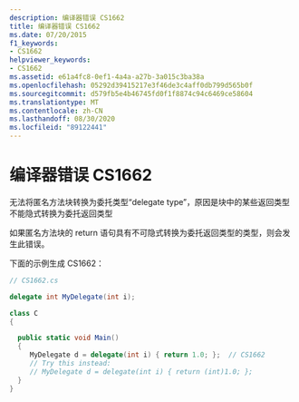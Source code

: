 ```yaml
---
description: 编译器错误 CS1662
title: 编译器错误 CS1662
ms.date: 07/20/2015
f1_keywords:
- CS1662
helpviewer_keywords:
- CS1662
ms.assetid: e61a4fc8-0ef1-4a4a-a27b-3a015c3ba38a
ms.openlocfilehash: 05292d39415217e3f46de3c4aff0db799d565b0f
ms.sourcegitcommit: d579fb5e4b46745fd0f1f8874c94c6469ce58604
ms.translationtype: MT
ms.contentlocale: zh-CN
ms.lasthandoff: 08/30/2020
ms.locfileid: "89122441"
---
```

# <a name="compiler-error-cs1662"></a>编译器错误 CS1662

无法将匿名方法块转换为委托类型“delegate type”，原因是块中的某些返回类型不能隐式转换为委托返回类型

如果匿名方法块的 return 语句具有不可隐式转换为委托返回类型的类型，则会发生此错误。

下面的示例生成 CS1662：

```csharp
// CS1662.cs

delegate int MyDelegate(int i);

class C
{

  public static void Main()
  {
     MyDelegate d = delegate(int i) { return 1.0; };  // CS1662
     // Try this instead:
     // MyDelegate d = delegate(int i) { return (int)1.0; };
  }
}
```
